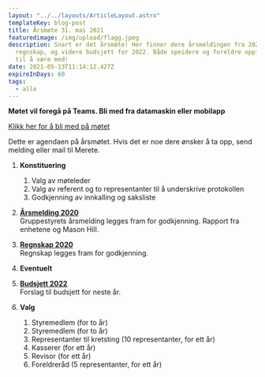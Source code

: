 ```yaml
---
layout: "../../layouts/ArticleLayout.astro"
templateKey: blog-post
title: Årsmøte 31. mai 2021
featuredimage: /img/upload/flagg.jpeg
description: Snart er det årsmøte! Her finner dere årsmeldingen fra 2020,
  regnskap, og videre budsjett for 2022. Både speidere og foreldre oppfordres
  til å være med!
date: 2021-05-13T11:14:12.427Z
expireInDays: 60
tags:
  - alle
---
```


**Møtet vil foregå på Teams. Bli med fra datamaskin eller mobilapp**

[Klikk her for å bli med på møtet](https://teams.microsoft.com/l/meetup-join/19%3ameeting_OTFkZWEzY2MtNTkwNC00ZGU2LTlhZDYtYTg4ZGE2ZDg1MTYw%40thread.v2/0?context=%7b%22Tid%22%3a%2296d3f1be-d534-4dd8-a05a-7a86a0fc11b0%22%2c%22Oid%22%3a%225702ba5d-0078-4d04-af81-8cdbbcd1db54%22%7d)

Dette er agendaen på årsmøtet. Hvis det er noe dere ønsker å ta opp, send melding eller mail til Merete.

1. **Konstituering**

   1. Valg av møteleder
   2. Valg av referent og to representanter til å underskrive protokollen
   3. Godkjenning av innkalling og saksliste

2. **[Årsmelding 2020](https://drive.google.com/file/d/1d8clS6y3AFdEkoERjD1PtYHs9ieznXEe/view?usp=sharing)**\
   Gruppestyrets årsmelding legges fram for godkjenning. Rapport fra enhetene og Mason Hill.
3. **[Regnskap 2020](https://drive.google.com/file/d/1UvgEcj0ED3yjraZmreXMdFoHX_kkjmKU/view?usp=sharing)**\
   Regnskap legges fram for godkjenning.
4. **Eventuelt**
5. **[Budsjett 2022](https://drive.google.com/file/d/1jp_5f6XHPOVAv8kN8cWytmEMC8ekngiO/view?usp=sharing)**\
   Forslag til budsjett for neste år.
6. **Valg**

   1. Styremedlem (for to år)
   2. Styremedlem (for to år)
   3. Representanter til kretsting (10 representanter, for ett år)
   4. Kasserer (for ett år)
   5. Revisor (for ett år)
   6. Foreldreråd (5 representanter, for ett år)
